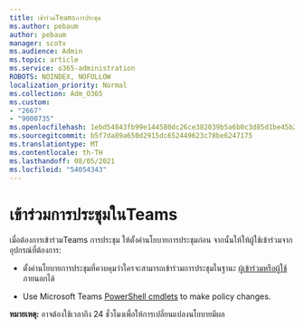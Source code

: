 ```yaml
---
title: เข้าร่วมTeamsการประชุม
ms.author: pebaum
author: pebaum
manager: scotv
ms.audience: Admin
ms.topic: article
ms.service: o365-administration
ROBOTS: NOINDEX, NOFOLLOW
localization_priority: Normal
ms.collection: Adm_O365
ms.custom:
- "2667"
- "9000735"
ms.openlocfilehash: 1ebd54843fb99e144580dc26ce382039b5a6b0c3d85d1be45b2b49a0e92f5d46
ms.sourcegitcommit: b5f7da89a650d2915dc652449623c78be6247175
ms.translationtype: MT
ms.contentlocale: th-TH
ms.lasthandoff: 08/05/2021
ms.locfileid: "54054343"
---
```

# <a name="join-a-meeting-in-teams"></a>เข้าร่วมการประชุมในTeams

เมื่อต้องการเข้าร่วมTeams การประชุม ให้ตั้งค่านโยบายการประชุมก่อน จากนั้นให้ให้ผู้ใช้เข้าร่วมจากอุปกรณ์ที่ต้องการ:

- ตั้งค่านโยบายการประชุมที่ควบคุมว่าใครจะสามารถเข้าร่วมการประชุมในฐานะ [ผู้เข้าร่วมหรือผู้ใช้](https://docs.microsoft.com/microsoftteams/meeting-policies-in-teams#meeting-policy-settings---participants--guests)ภายนอกได้ 

- Use Microsoft Teams [PowerShell cmdlets](https://docs.microsoft.com/microsoftteams/teams-powershell-overview) to make policy changes.    

**หมายเหตุ:** อาจต้องใช้เวลาถึง 24 ชั่วโมงเพื่อให้การเปลี่ยนแปลงนโยบายมีผล